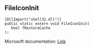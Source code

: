 ## FileIconInit

```
[DllImport("shell32.dll")]
public static extern void FileIconInit(
   bool fRestoreCache
);
```

Microsoft documentation: [Link](https://learn.microsoft.com/en-us/windows/win32/shell/fileiconinit)
